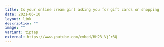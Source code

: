 ```yaml
---
title: Is your online dream girl asking you for gift cards or shopping credits?
date: 2021-06-10
layout: link
description: ""
image: ""
variant: tiptap
external: https://www.youtube.com/embed/HH23_VjCr3Q
---
```

